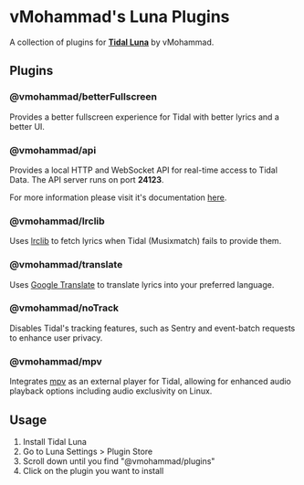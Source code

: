 # vMohammad's Luna Plugins

A collection of plugins for **[Tidal Luna](https://github.com/Inrixia/TidaLuna)** by vMohammad.

## Plugins

### @vmohammad/betterFullscreen

Provides a better fullscreen experience for Tidal with better lyrics and a better UI.

### @vmohammad/api

Provides a local HTTP and WebSocket API for real-time access to Tidal Data. The API server runs on port **24123**.

For more information please visit it's documentation [here](https://github.com/vMohammad24/luna-plugins/tree/master/plugins/api).

### @vmohammad/lrclib

Uses [lrclib](https://lrclib.net) to fetch lyrics when Tidal (Musixmatch) fails to provide them.

### @vmohammad/translate

Uses [Google Translate](https://translate.google.com/) to translate lyrics into your preferred language.

### @vmohammad/noTrack

Disables Tidal's tracking features, such as Sentry and event-batch requests to enhance user privacy.

### @vmohammad/mpv

Integrates [mpv](https://mpv.io/) as an external player for Tidal, allowing for enhanced audio playback options including audio exclusivity on Linux.

## Usage

1. Install Tidal Luna
2. Go to Luna Settings > Plugin Store
3. Scroll down until you find "@vmohammad/plugins"
4. Click on the plugin you want to install
